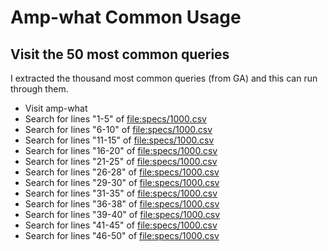 # Amp-what Common Usage

## Visit the 50 most common queries

I extracted the thousand most common queries (from GA) and this can
run through them.

* Visit amp-what
* Search for lines "1-5" of <file:specs/1000.csv>
* Search for lines "6-10" of <file:specs/1000.csv>
* Search for lines "11-15" of <file:specs/1000.csv>
* Search for lines "16-20" of <file:specs/1000.csv>
* Search for lines "21-25" of <file:specs/1000.csv>
* Search for lines "26-28" of <file:specs/1000.csv>
* Search for lines "29-30" of <file:specs/1000.csv>
* Search for lines "31-35" of <file:specs/1000.csv>
* Search for lines "36-38" of <file:specs/1000.csv>
* Search for lines "39-40" of <file:specs/1000.csv>
* Search for lines "41-45" of <file:specs/1000.csv>
* Search for lines "46-50" of <file:specs/1000.csv>

